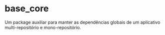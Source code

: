 # base_core

Um package auxiliar para manter as dependências globais de um aplicativo multi-repositório e mono-repositório.
